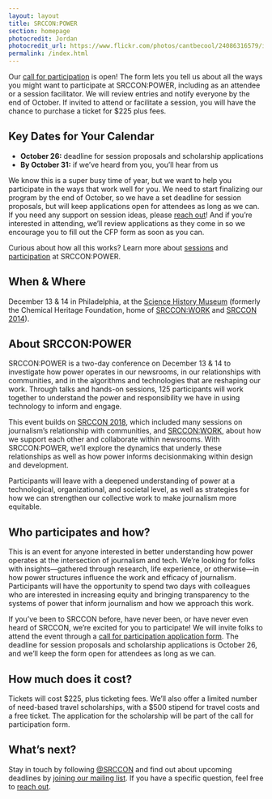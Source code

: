 ```yaml
---
layout: layout
title: SRCCON:POWER
section: homepage
photocredit: Jordan
photocredit_url: https://www.flickr.com/photos/cantbecool/24086316579/in/photolist-CGqELk-25vHbtW-by2APr-bde4Dg-qbQtub-69PkGX-4k5u5A-wTRqM-74AhD5-74Ahu7-9BzBMX-b4NXHi-69TzXs-ayqFEp-9Tw2GU-69YKNF-4o7pT1-69PoXz-21D1iL-bk7uqj-rRqDu3-meEejW-7chLnV-jMQX4x-21CZ2q-aU1CmM-8GiDdv-9xzDqT-fMwxo2-6HKWGA-74Ai6o-fMP5Cj-6HKW7N-ck5Rfb-cpmUXU-n3AAKX-emaTsw-49GgCy-259cV9v-TMd3AF-nun6Ps-XDQvGy-bjWbsr-aTpR2D-6VE69o-6VA26R-b239ok-4H84KL-2fTcJQ-7oXgjn
permalink: /index.html
---
```


Our [call for participation](/participation/form) is open! The form lets you tell us about all the ways you might want to participate at SRCCON:POWER, including as an attendee or a session facilitator. We will review entries and notify everyone by the end of October. If invited to attend or facilitate a session, you will have the chance to purchase a ticket for $225 plus fees.

## Key Dates for Your Calendar

* **October 26:** deadline for session proposals and scholarship applications
* **By October 31:** if we&rsquo;ve heard from you, you&rsquo;ll hear from us

We know this is a super busy time of year, but we want to help you participate in the ways that work well for you. We need to start finalizing our program by the end of October, so we have a set deadline for session proposals, but will keep applications open for attendees as long as we can. If you need any support on session ideas, please [reach out](mailto:srccon@opennews.org)! And if you&rsquo;re interested in attending, we&rsquo;ll review applications as they come in so we encourage you to fill out the CFP form as soon as you can.

Curious about how all this works? Learn more about [sessions](/sessions) and [participation](/participation) at SRCCON:POWER.

## When & Where

December 13 & 14 in Philadelphia, at the [Science History Museum](https://www.sciencehistory.org) (formerly the Chemical Heritage Foundation, home of [SRCCON:WORK](https://work.srccon.org) and [SRCCON 2014](https://2014.srccon.org)).

## About SRCCON:POWER

SRCCON:POWER is a two-day conference on December 13 & 14 to investigate how power operates in our newsrooms, in our relationships with communities, and in the algorithms and technologies that are reshaping our work. Through talks and hands-on sessions, 125 participants will work together to understand the power and responsibility we have in using technology to inform and engage.

This event builds on [SRCCON 2018](https://2018.srccon.org/schedule/), which included many sessions on journalism&rsquo;s relationship with communities, and [SRCCON:WORK](https://work.srccon.org/), about how we support each other and collaborate within newsrooms. With SRCCON:POWER, we&rsquo;ll explore the dynamics that underly these relationships as well as how power informs decisionmaking within design and development.

Participants will leave with a deepened understanding of power at a technological, organizational, and societal level, as well as strategies for how we can strengthen our collective work to make journalism more equitable.

## Who participates and how?

This is an event for anyone interested in better understanding how power operates at the intersection of journalism and tech. We&rsquo;re looking for folks with insights—gathered through research, life experience, or otherwise—in how power structures influence the work and efficacy of journalism. Participants will have the opportunity to spend two days with colleagues who are interested in increasing equity and bringing transparency to the systems of power that inform journalism and how we approach this work.

If you&rsquo;ve been to SRCCON before, have never been, or have never even heard of SRCCON, we&rsquo;re excited for you to participate! We will invite folks to attend the event through a [call for participation application form](/participation/form). The deadline for session proposals and scholarship applications is October 26, and we&rsquo;ll keep the form open for attendees as long as we can.

## How much does it cost?

Tickets will cost $225, plus ticketing fees. We&rsquo;ll also offer a limited number of need-based travel scholarships, with a $500 stipend for travel costs and a free ticket. The application for the scholarship will be part of the call for participation form.

## What&rsquo;s next?

Stay in touch by following [@SRCCON](https://twitter.com/srccon) and find out about upcoming deadlines by [joining our mailing list](http://eepurl.com/czSVTL). If you have a specific question, feel free to [reach out](mailto:srccon@opennews.org).
